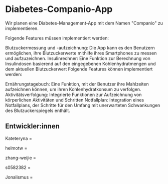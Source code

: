 # Diabetes-Companio-App

Wir planen eine Diabetes-Management-App mit dem Namen "Companio" zu implementieren.

Folgende Features müssen implementiert werden:

Blutzuckermessung und -aufzeichnung: Die App kann es den Benutzern ermöglichen, ihre Blutzuckerwerte mithilfe ihres Smartphones zu messen und aufzuzeichnen.
Insulinrechner: Eine Funktion zur Berechnung von Insulindosen basierend auf den eingegebenen Kohlenhydratmengen und dem aktuellen Blutzuckerwert
Folgende Features können implementiert werden:

Ernährungstagebuch: Eine Funktion, mit der Benutzer ihre Mahlzeiten aufzeichnen können, um ihren Kohlenhydratkonsum zu verfolgen.
Aktivitätsverfolgung: Integrierte Funktionen zur Aufzeichnung von körperlichen Aktivitäten und Schritten
Notfallplan: Integration eines Notfallplans, der Schritte für den Umfang mit unerwarteten Schwankungen des Blutzuckerspiegels enthält.

## Entwickler:innen

Kateteryna = 

helmotw =

zhang-weijie =

s0582382 =

Jonalismus = 



